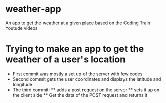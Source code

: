 # weather-app
An app to get the weather at a given place based on the Coding Train Youtude videos
# Trying to make an app to get the weather of a user's location
* First commit was mostly a set up of the server with few codes
* Second commit gets the user coordinates and displays the latitude and longitude
* The third commit:
** adds a post request on the server
** sets it up on the client side
** Get the data of the POST request and returns it
